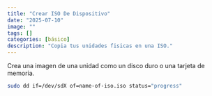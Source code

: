 ```yaml
---
title: "Crear ISO De Dispositivo"
date: "2025-07-10"
image: ""
tags: []
categories: [básico]
description: "Copia tus unidades fisicas en una ISO."
---
```


Crea una imagen de una unidad como un disco duro o una tarjeta de memoria.

```bash
sudo dd if=/dev/sdX of=name-of-iso.iso status="progress"
```
